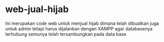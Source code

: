 # web-jual-hijab
Ini merupakan code web untuk menjual hijab dimana telah dibuatkan juga untuk admin tetapi harus dijalankan dengan XAMPP agar databasenya terhubung semunya telah tersambungkan pada data base
